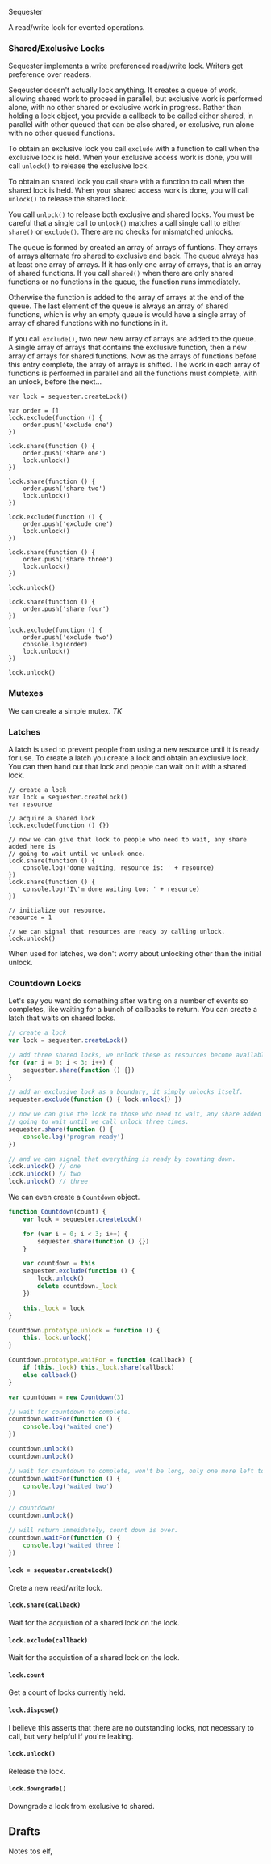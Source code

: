 Sequester

A read/write lock for evented operations.

### Shared/Exclusive Locks

Sequester implements a write preferenced read/write lock. Writers get preference
over readers.

Seqeuster doesn't actually lock anything. It creates a queue of work, allowing
shared work to proceed in parallel, but exclusive work is performed alone, with
no other shared or exclusive work in progress. Rather than holding a lock
object, you provide a callback to be called either shared, in parallel with
other queued that can be also shared, or exclusive, run alone with no other
queued functions.

To obtain an exclusive lock you call `exclude` with a function to call when the
exclusive lock is held. When your exclusive access work is done, you will call
`unlock()` to release the exclusive lock.

To obtain an shared lock you call `share` with a function to call when the
shared lock is held. When your shared access work is done, you will call
`unlock()` to release the shared lock.

You call `unlock()` to release both exclusive and shared locks. You must be
careful that a single call to `unlock()` matches a call single call to either
`share()` or `exclude()`. There are no checks for mismatched unlocks.

The queue is formed by created an array of arrays of funtions. They arrays of
arrays alternate fro shared to exclusive and back. The queue always has at least
one array of arrays. If it has only one array of arrays, that is an array of
shared functions. If you call `shared()` when there are only shared functions or
no functions in the queue, the function runs immediately.

Otherwise the function is added to the array of arrays at the end of the queue.
The last element of the queue is always an array of shared functions, which is
why an empty queue is would have a single array of array of shared functions
with no functions in it.

If you call `exclude()`, two new new array of arrays are added to the queue. A
single array of arrays that contains the exclusive function, then a new array of
arrays for shared functions. Now as the arrays of functions before this entry
complete, the array of arrays is shifted. The work in each array of functions is
performed in parallel and all the functions must complete, with an unlock,
before the next...

```
var lock = sequester.createLock()

var order = []
lock.exclude(function () {
    order.push('exclude one')
})

lock.share(function () {
    order.push('share one')
    lock.unlock()
})

lock.share(function () {
    order.push('share two')
    lock.unlock()
})

lock.exclude(function () {
    order.push('exclude one')
    lock.unlock()
})

lock.share(function () {
    order.push('share three')
    lock.unlock()
})

lock.unlock()

lock.share(function () {
    order.push('share four')
})

lock.exclude(function () {
    order.push('exclude two')
    console.log(order)
    lock.unlock()
})

lock.unlock()
```

### Mutexes

We can create a simple mutex. *TK*

### Latches

A latch is used to prevent people from using a new resource until it is ready
for use. To create a latch you create a lock and obtain an exclusive lock. You
can then hand out that lock and people can wait on it with a shared lock.

```
// create a lock
var lock = sequester.createLock()
var resource

// acquire a shared lock
lock.exclude(function () {})

// now we can give that lock to people who need to wait, any share added here is
// going to wait until we unlock once.
lock.share(function () {
    console.log('done waiting, resource is: ' + resource)
})
lock.share(function () {
    console.log('I\'m done waiting too: ' + resource)
})

// initialize our resource.
resource = 1

// we can signal that resources are ready by calling unlock.
lock.unlock()
```

When used for latches, we don't worry about unlocking other than the initial
unlock.

### Countdown Locks

Let's say you want do something after waiting on a number of events so
completes, like waiting for a bunch of callbacks to return. You can create a
latch that waits on shared locks.

```javascript
// create a lock
var lock = sequester.createLock()

// add three shared locks, we unlock these as resources become available.
for (var i = 0; i < 3; i++) {
    sequester.share(function () {})
}

// add an exclusive lock as a boundary, it simply unlocks itself.
sequester.exclude(function () { lock.unlock() })

// now we can give the lock to those who need to wait, any share added here is
// going to wait until we call unlock three times.
sequester.share(function () {
    console.log('program ready')
})

// and we can signal that everything is ready by counting down.
lock.unlock() // one
lock.unlock() // two
lock.unlock() // three
```

We can even create a `Countdown` object.

```javascript
function Countdown(count) {
    var lock = sequester.createLock()

    for (var i = 0; i < 3; i++) {
        sequester.share(function () {})
    }

    var countdown = this
    sequester.exclude(function () {
        lock.unlock()
        delete countdown._lock
    })

    this._lock = lock
}

Countdown.prototype.unlock = function () {
    this._lock.unlock()
}

Countdown.prototype.waitFor = function (callback) {
    if (this._lock) this._lock.share(callback)
    else callback()
}

var countdown = new Countdown(3)

// wait for countdown to complete.
countdown.waitFor(function () {
    console.log('waited one')
})

countdown.unlock()
countdown.unlock()

// wait for countdown to complete, won't be long, only one more left to go.
countdown.waitFor(function () {
    console.log('waited two')
})

// countdown!
countdown.unlock()

// will return immeidately, count down is over.
countdown.waitFor(function () {
    console.log('waited three')
})
```

#### `lock = sequester.createLock()`

Crete a new read/write lock.

#### `lock.share(callback)`

Wait for the acquistion of a shared lock on the lock.

#### `lock.exclude(callback)`

Wait for the acquistion of a shared lock on the lock.

#### `lock.count`

Get a count of locks currently held.

#### `lock.dispose()`

I believe this asserts that there are no outstanding locks, not necessary to
call, but very helpful if you're leaking.

#### `lock.unlock()`

Release the lock.

#### `lock.downgrade()`

Downgrade a lock from exclusive to shared.


## Drafts

Notes tos elf,
